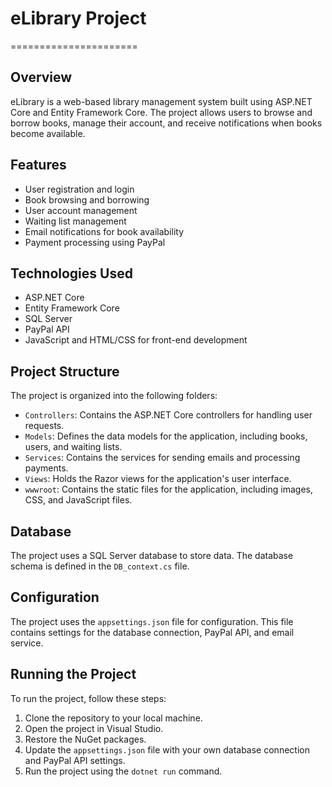 # eLibrary Project
======================

## Overview

eLibrary is a web-based library management system built using ASP.NET Core and Entity Framework Core. The project allows users to browse and borrow books, manage their account, and receive notifications when books become available.

## Features

* User registration and login
* Book browsing and borrowing
* User account management
* Waiting list management
* Email notifications for book availability
* Payment processing using PayPal

## Technologies Used

* ASP.NET Core
* Entity Framework Core
* SQL Server
* PayPal API
* JavaScript and HTML/CSS for front-end development

## Project Structure

The project is organized into the following folders:

* `Controllers`: Contains the ASP.NET Core controllers for handling user requests.
* `Models`: Defines the data models for the application, including books, users, and waiting lists.
* `Services`: Contains the services for sending emails and processing payments.
* `Views`: Holds the Razor views for the application's user interface.
* `wwwroot`: Contains the static files for the application, including images, CSS, and JavaScript files.

## Database

The project uses a SQL Server database to store data. The database schema is defined in the `DB_context.cs` file.

## Configuration

The project uses the `appsettings.json` file for configuration. This file contains settings for the database connection, PayPal API, and email service.

## Running the Project

To run the project, follow these steps:

1. Clone the repository to your local machine.
2. Open the project in Visual Studio.
3. Restore the NuGet packages.
4. Update the `appsettings.json` file with your own database connection and PayPal API settings.
5. Run the project using the `dotnet run` command.
